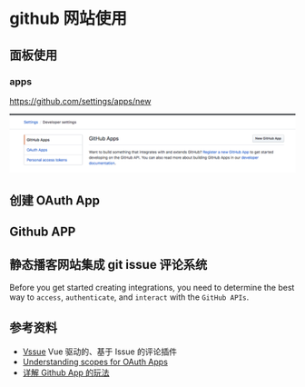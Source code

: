 # github 网站使用

## 面板使用

### apps

https://github.com/settings/apps/new

![github-setting-apps](../.vuepress/public/images/2020-05-01-15-22-27-github-setting-apps.png)

## 创建 OAuth App

## Github APP

## 静态播客网站集成 git issue 评论系统

Before you get started creating integrations, you need to determine the best way to `access`, `authenticate`, and `interact` with the `GitHub APIs`.

## 参考资料

- [Vssue](https://vssue.js.org/zh/guide/gitlab.html#%E5%88%9B%E5%BB%BA%E4%B8%80%E4%B8%AA%E6%96%B0%E7%9A%84-application) Vue 驱动的、基于 Issue 的评论插件
- [Understanding scopes for OAuth Apps](https://developer.github.com/apps/building-oauth-apps/understanding-scopes-for-oauth-apps/#available-scopes)
- [详解 Github App 的玩法](https://juejin.im/post/5cefc5c351882520724c7cf5#heading-3)